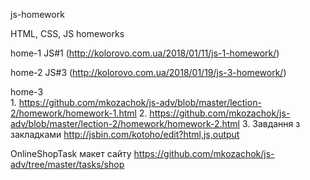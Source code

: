 js-homework

HTML, CSS, JS homeworks

home-1     JS#1 (http://kolorovo.com.ua/2018/01/11/js-1-homework/)

home-2     JS#3 (http://kolorovo.com.ua/2018/01/19/js-3-homework/)

home-3      
	1. https://github.com/mkozachok/js-adv/blob/master/lection-2/homework/homework-1.html
        2. https://github.com/mkozachok/js-adv/blob/master/lection-2/homework/homework-2.html
        3. Завдання з закладками http://jsbin.com/kotoho/edit?html,js,output

OnlineShopTask макет сайту https://github.com/mkozachok/js-adv/tree/master/tasks/shop
